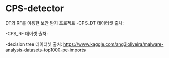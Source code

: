 # CPS-detector
DT와 RF를 이용한 보안 탐지 프로젝트
-CPS_DT
데이터셋 출처:

-CPS_RF
데이셋 출처:

-decision tree
데이터셋 출처: https://www.kaggle.com/ang3loliveira/malware-analysis-datasets-top1000-pe-imports

